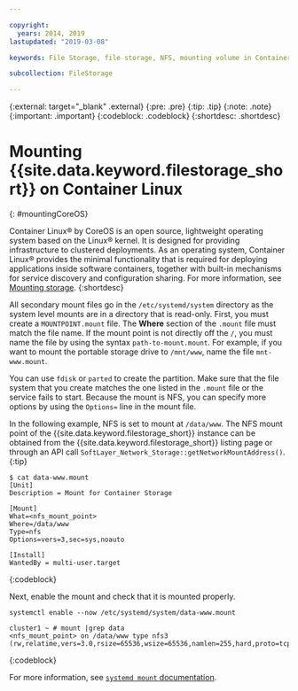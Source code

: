```yaml
---

copyright:
  years: 2014, 2019
lastupdated: "2019-03-08"

keywords: File Storage, file storage, NFS, mounting volume in Container Linux, CoreOS

subcollection: FileStorage

---
```

{:external: target="_blank" .external}
{:pre: .pre}
{:tip: .tip}
{:note: .note}
{:important: .important}
{:codeblock: .codeblock}
{:shortdesc: .shortdesc}


# Mounting {{site.data.keyword.filestorage_short}} on Container Linux
{: #mountingCoreOS}

Container Linux&reg; by CoreOS is an open source, lightweight operating system based on the Linux&reg; kernel. It is designed for providing infrastructure to clustered deployments. As an operating system, Container Linux&reg; provides the minimal functionality that is required for deploying applications inside software containers, together with built-in mechanisms for service discovery and configuration sharing. For more information, see [Mounting storage](https://coreos.com/os/docs/latest/mounting-storage.html).
{:shortdesc}

All secondary mount files go in the `/etc/systemd/system` directory as the system level mounts are in a directory that is read-only. First, you must create a `MOUNTPOINT.mount` file. The **Where** section of the `.mount` file must match the file name. If the mount point is not directly off the `/`, you must name the file by using the syntax `path-to-mount.mount`. For example, if you want to mount the portable storage drive to `/mnt/www`, name the file `mnt-www.mount`.

You can use `fdisk` or `parted` to create the partition. Make sure that the file system that you create matches the one listed in the `.mount` file or the service fails to start. Because the mount is NFS, you can specify more options by using the `Options=` line in the mount file.

In the following example, NFS is set to mount at `/data/www`. The NFS mount point of the {{site.data.keyword.filestorage_short}} instance can be obtained from the {{site.data.keyword.filestorage_short}} listing page or through an API call `SoftLayer_Network_Storage::getNetworkMountAddress()`.
{:tip}

```
$ cat data-www.mount
[Unit]
Description = Mount for Container Storage

[Mount]
What=<nfs_mount_point>
Where=/data/www
Type=nfs
Options=vers=3,sec=sys,noauto

[Install]
WantedBy = multi-user.target
```
{:codeblock}

Next, enable the mount and check that it is mounted properly.

```
systemctl enable --now /etc/systemd/system/data-www.mount

cluster1 ~ # mount |grep data
<nfs_mount_point> on /data/www type nfs3 (rw,relatime,vers=3.0,rsize=65536,wsize=65536,namlen=255,hard,proto=tcp,port=0,timeo=600,retrans=2,sec=sys,clientaddr=10.81.x.x,local_lock=none,addr=10.1.x.x)
```
{:codeblock}

For more information, see [`systemd mount` documentation](https://www.freedesktop.org/software/systemd/man/systemd.mount.html).
